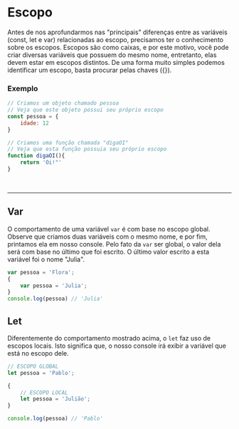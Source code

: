 # Escopo 
Antes de nos aprofundarmos nas "principais" diferenças entre as variáveis (const, let e var) relacionadas ao escopo, precisamos ter o conhecimento sobre os escopos.
Escopos são como caixas, e por este motivo, você pode criar diversas variáveis que possuem do mesmo nome, entretanto, elas devem estar em escopos distintos.
De uma forma muito simples podemos identificar um escopo, basta procurar pelas chaves ({}).

### Exemplo  
```js
// Criamos um objeto chamado pessoa
// Veja que este objeto possui seu próprio escopo
const pessoa = {
    idade: 12
} 

// Criamos uma função chamada "digaOI"
// Veja que esta função possuia seu próprio escopo
function digaOI(){
    return 'Oi!"'
}
```

</br>

___________________________________________________________

## Var
O comportamento de uma variável `var` é com base no escopo global.
Observe que criamos duas variáveis com o mesmo nome, e por fim, printamos ela em nosso console. Pelo fato da `var` ser global, o valor dela será com base no último que foi escrito. O último valor escrito a esta variável foi o nome "Julia".
```js
var pessoa = 'Flora';
{
    var pessoa = 'Julia';
}
console.log(pessoa) // 'Julia'
```

## Let
Diferentemente do comportamento mostrado acima, o `let` faz uso de escopos locais.
Isto significa que, o nosso console irá exibir a variável que está no escopo dele.
```js
// ESCOPO GLOBAL 
let pessoa = 'Pablo';

{
    // ESCOPO LOCAL
    let pessoa = 'Julião';
}

console.log(pessoa) // 'Pablo'
